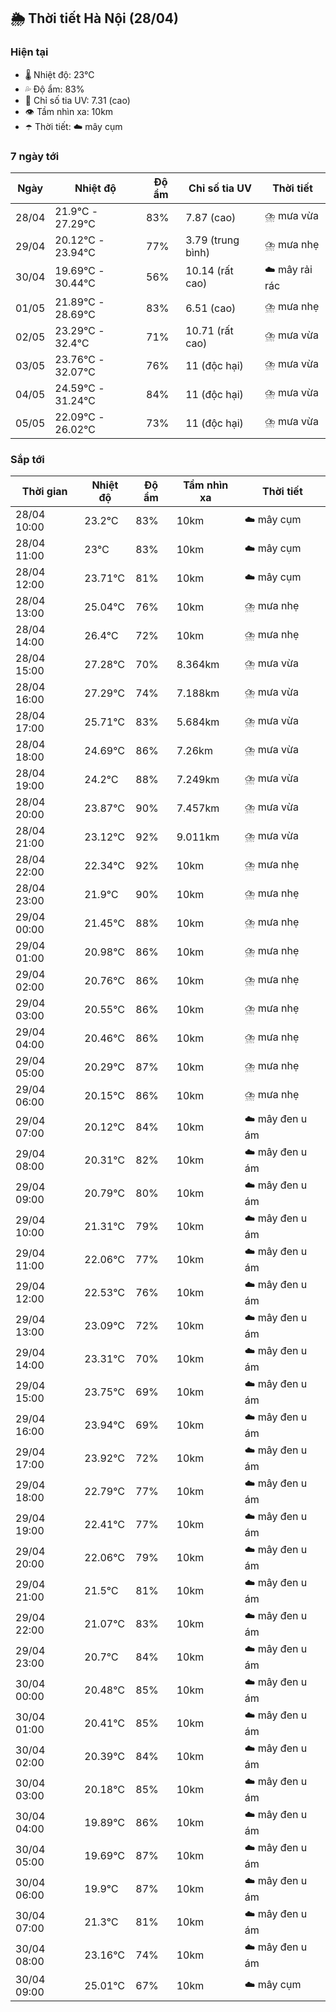 ## 🌦️ Thời tiết Hà Nội (28/04)

### Hiện tại

- 🌡️ Nhiệt độ: 23℃
- 💦 Độ ẩm: 83%
- 🌟 Chỉ số tia UV: 7.31 (cao)
- 👁️ Tầm nhìn xa: 10km
- ☂️ Thời tiết: ☁️ mây cụm

### 7 ngày tới

| Ngày | Nhiệt độ | Độ ẩm | Chỉ số tia UV | Thời tiết |
| --- | --- | --- | --- | --- |
| 28/04 | 21.9℃ - 27.29℃ | 83% | 7.87 (cao) | ⛈️ mưa vừa |
| 29/04 | 20.12℃ - 23.94℃ | 77% | 3.79 (trung bình) | ⛈️ mưa nhẹ |
| 30/04 | 19.69℃ - 30.44℃ | 56% | 10.14 (rất cao) | ☁️ mây rải rác |
| 01/05 | 21.89℃ - 28.69℃ | 83% | 6.51 (cao) | ⛈️ mưa nhẹ |
| 02/05 | 23.29℃ - 32.4℃ | 71% | 10.71 (rất cao) | ⛈️ mưa vừa |
| 03/05 | 23.76℃ - 32.07℃ | 76% | 11 (độc hại) | ⛈️ mưa vừa |
| 04/05 | 24.59℃ - 31.24℃ | 84% | 11 (độc hại) | ⛈️ mưa vừa |
| 05/05 | 22.09℃ - 26.02℃ | 73% | 11 (độc hại) | ⛈️ mưa vừa |

### Sắp tới

| Thời gian | Nhiệt độ | Độ ẩm | Tầm nhìn xa | Thời tiết |
| --- | --- | --- | --- | --- |
| 28/04 10:00 | 23.2℃ | 83% | 10km | ☁️ mây cụm |
| 28/04 11:00 | 23℃ | 83% | 10km | ☁️ mây cụm |
| 28/04 12:00 | 23.71℃ | 81% | 10km | ☁️ mây cụm |
| 28/04 13:00 | 25.04℃ | 76% | 10km | ⛈️ mưa nhẹ |
| 28/04 14:00 | 26.4℃ | 72% | 10km | ⛈️ mưa nhẹ |
| 28/04 15:00 | 27.28℃ | 70% | 8.364km | ⛈️ mưa vừa |
| 28/04 16:00 | 27.29℃ | 74% | 7.188km | ⛈️ mưa vừa |
| 28/04 17:00 | 25.71℃ | 83% | 5.684km | ⛈️ mưa vừa |
| 28/04 18:00 | 24.69℃ | 86% | 7.26km | ⛈️ mưa vừa |
| 28/04 19:00 | 24.2℃ | 88% | 7.249km | ⛈️ mưa vừa |
| 28/04 20:00 | 23.87℃ | 90% | 7.457km | ⛈️ mưa vừa |
| 28/04 21:00 | 23.12℃ | 92% | 9.011km | ⛈️ mưa vừa |
| 28/04 22:00 | 22.34℃ | 92% | 10km | ⛈️ mưa nhẹ |
| 28/04 23:00 | 21.9℃ | 90% | 10km | ⛈️ mưa nhẹ |
| 29/04 00:00 | 21.45℃ | 88% | 10km | ⛈️ mưa nhẹ |
| 29/04 01:00 | 20.98℃ | 86% | 10km | ⛈️ mưa nhẹ |
| 29/04 02:00 | 20.76℃ | 86% | 10km | ⛈️ mưa nhẹ |
| 29/04 03:00 | 20.55℃ | 86% | 10km | ⛈️ mưa nhẹ |
| 29/04 04:00 | 20.46℃ | 86% | 10km | ⛈️ mưa nhẹ |
| 29/04 05:00 | 20.29℃ | 87% | 10km | ⛈️ mưa nhẹ |
| 29/04 06:00 | 20.15℃ | 86% | 10km | ⛈️ mưa nhẹ |
| 29/04 07:00 | 20.12℃ | 84% | 10km | ☁️ mây đen u ám |
| 29/04 08:00 | 20.31℃ | 82% | 10km | ☁️ mây đen u ám |
| 29/04 09:00 | 20.79℃ | 80% | 10km | ☁️ mây đen u ám |
| 29/04 10:00 | 21.31℃ | 79% | 10km | ☁️ mây đen u ám |
| 29/04 11:00 | 22.06℃ | 77% | 10km | ☁️ mây đen u ám |
| 29/04 12:00 | 22.53℃ | 76% | 10km | ☁️ mây đen u ám |
| 29/04 13:00 | 23.09℃ | 72% | 10km | ☁️ mây đen u ám |
| 29/04 14:00 | 23.31℃ | 70% | 10km | ☁️ mây đen u ám |
| 29/04 15:00 | 23.75℃ | 69% | 10km | ☁️ mây đen u ám |
| 29/04 16:00 | 23.94℃ | 69% | 10km | ☁️ mây đen u ám |
| 29/04 17:00 | 23.92℃ | 72% | 10km | ☁️ mây đen u ám |
| 29/04 18:00 | 22.79℃ | 77% | 10km | ☁️ mây đen u ám |
| 29/04 19:00 | 22.41℃ | 77% | 10km | ☁️ mây đen u ám |
| 29/04 20:00 | 22.06℃ | 79% | 10km | ☁️ mây đen u ám |
| 29/04 21:00 | 21.5℃ | 81% | 10km | ☁️ mây đen u ám |
| 29/04 22:00 | 21.07℃ | 83% | 10km | ☁️ mây đen u ám |
| 29/04 23:00 | 20.7℃ | 84% | 10km | ☁️ mây đen u ám |
| 30/04 00:00 | 20.48℃ | 85% | 10km | ☁️ mây đen u ám |
| 30/04 01:00 | 20.41℃ | 85% | 10km | ☁️ mây đen u ám |
| 30/04 02:00 | 20.39℃ | 84% | 10km | ☁️ mây đen u ám |
| 30/04 03:00 | 20.18℃ | 85% | 10km | ☁️ mây đen u ám |
| 30/04 04:00 | 19.89℃ | 86% | 10km | ☁️ mây đen u ám |
| 30/04 05:00 | 19.69℃ | 87% | 10km | ☁️ mây đen u ám |
| 30/04 06:00 | 19.9℃ | 87% | 10km | ☁️ mây đen u ám |
| 30/04 07:00 | 21.3℃ | 81% | 10km | ☁️ mây đen u ám |
| 30/04 08:00 | 23.16℃ | 74% | 10km | ☁️ mây đen u ám |
| 30/04 09:00 | 25.01℃ | 67% | 10km | ☁️ mây cụm |
